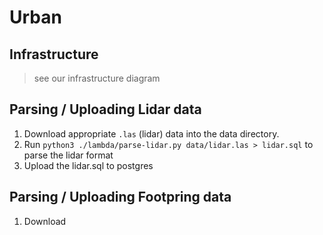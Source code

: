 # Urban

## Infrastructure

> see our infrastructure diagram


## Parsing / Uploading Lidar data

1. Download appropriate `.las` (lidar) data into the data directory.
2. Run `python3 ./lambda/parse-lidar.py data/lidar.las > lidar.sql` to parse the lidar format
3. Upload the lidar.sql to postgres


## Parsing / Uploading Footpring data

1. Download
